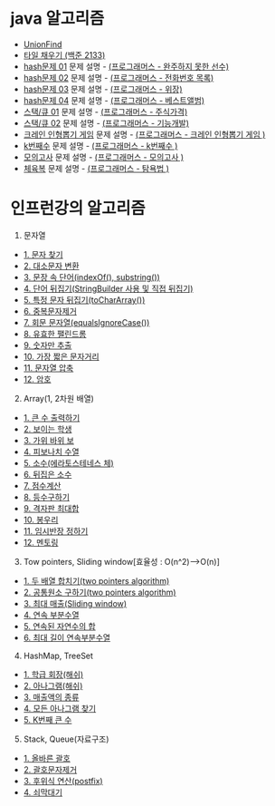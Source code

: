 # java 알고리즘 
  - <a href="https://github.com/koreanstudent/Algorithmus/blob/master/src/main/java/UnionFind.java">UnionFind</a>
  - <a href="https://github.com/koreanstudent/Algorithmus/blob/master/src/main/java/FillingTiles.java">타일 채우기 (백준 2133)</a>
  - <a href="https://github.com/koreanstudent/Algorithmus/blob/master/src/main/java/hash01.java">hash문제 01</a><p2> 문제 설명 - </p2><a href="https://programmers.co.kr/learn/courses/30/lessons/42576">(프로그래머스 - 완주하지 못한 선수)</a>
  - <a href="https://github.com/koreanstudent/Algorithmus/blob/master/src/main/java/hash02.java">hash문제 02</a><p2> 문제 설명 - </p2><a href="https://programmers.co.kr/learn/courses/30/lessons/42577">(프로그래머스 - 전화번호 목록)</a>
  - <a href="https://github.com/koreanstudent/Algorithmus/blob/master/src/main/java/hash03.java">hash문제 03</a><p2> 문제 설명 - </p2><a href="https://programmers.co.kr/learn/courses/30/lessons/42578">(프로그래머스 - 위장)</a>
  - <a href="https://github.com/koreanstudent/Algorithmus/blob/master/src/main/java/hash04.java">hash문제 04</a><p2> 문제 설명 - </p2><a href="https://programmers.co.kr/learn/courses/30/lessons/42579">(프로그래머스 - 베스트앨범)</a>
  - <a href="https://github.com/koreanstudent/Algorithmus/blob/master/src/main/java/stack.java">스택/큐 01</a><p2> 문제 설명 - </p2><a href="https://programmers.co.kr/learn/courses/30/lessons/42584">(프로그래머스 - 주식가격)</a>  
  - <a href="https://github.com/koreanstudent/Algorithmus/blob/master/src/main/java/stack2.java">스택/큐 02</a><p2> 문제 설명 - </p2><a href="https://programmers.co.kr/learn/courses/30/lessons/42586">(프로그래머스 - 기능개발)</a>
  - <a href="https://github.com/koreanstudent/Algorithmus/blob/master/src/main/java/dollDraw.java">크레인 인형뽑기 게임</a><p2> 문제 설명 - </p2><a href="https://programmers.co.kr/learn/courses/30/lessons/64061">(프로그래머스 - 크레인 인형뽑기 게임 )</a>
  - <a href="https://github.com/koreanstudent/Algorithmus/blob/master/src/main/java/kNumber.java">k번째수</a><p2> 문제 설명 - </p2><a href="https://programmers.co.kr/learn/courses/30/lessons/42748">(프로그래머스 - k번째수 )</a>
  - <a href="https://github.com/koreanstudent/Algorithmus/blob/master/src/main/java/practiceTest.java">모의고사</a><p2> 문제 설명 - </p2><a href="https://programmers.co.kr/learn/courses/30/lessons/42840">(프로그래머스 - 모의고사 )</a>
  - <a href="https://github.com/koreanstudent/Algorithmus/blob/master/src/main/java/gymSuit.java">체육복</a><p2> 문제 설명 - </p2><a href="https://programmers.co.kr/learn/courses/30/lessons/42862">(프로그래머스 - 탐욕법 )</a>

# 인프런강의 알고리즘
 1. 문자열
  - <a href="https://github.com/koreanstudent/Algorithmus/blob/master/src/main/java/inflearn/string/java01.java">1. 문자 찾기</a> 
  - <a href="https://github.com/koreanstudent/Algorithmus/blob/master/src/main/java/inflearn/string/java02.java">2. 대소문자 변환</a>
  - <a href="https://github.com/koreanstudent/Algorithmus/blob/master/src/main/java/inflearn/string/java03.java">3. 문장 속 단어(indexOf(), substring())</a>
  - <a href="https://github.com/koreanstudent/Algorithmus/blob/master/src/main/java/inflearn/string/java04.java">4. 단어 뒤집기(StringBuilder 사용 및 직접 뒤집기)</a>
  - <a href="https://github.com/koreanstudent/Algorithmus/blob/master/src/main/java/inflearn/string/java05.java">5. 특정 문자 뒤집기(toCharArray())</a>
  - <a href="https://github.com/koreanstudent/Algorithmus/blob/master/src/main/java/inflearn/string/java06.java">6. 중복문자제거</a>
  - <a href="https://github.com/koreanstudent/Algorithmus/blob/master/src/main/java/inflearn/string/java07.java">7. 회문 문자열(equalsIgnoreCase())</a>
  - <a href="https://github.com/koreanstudent/Algorithmus/blob/master/src/main/java/inflearn/string/java08.java">8. 유효한 팰린드롬</a>
  - <a href="https://github.com/koreanstudent/Algorithmus/blob/master/src/main/java/inflearn/string/java09.java">9. 숫자만 추출</a>
  - <a href="https://github.com/koreanstudent/Algorithmus/blob/master/src/main/java/inflearn/string/java10.java">10. 가장 짧은 문자거리</a>
  - <a href="https://github.com/koreanstudent/Algorithmus/blob/master/src/main/java/inflearn/string/java11.java">11. 문자열 압축</a>
  - <a href="https://github.com/koreanstudent/Algorithmus/blob/master/src/main/java/inflearn/string/java12.java">12. 암호</a>

 2. Array(1, 2차원 배열)
  - <a href="https://github.com/koreanstudent/Algorithmus/blob/master/src/main/java/inflearn/array/java01.java">1. 큰 수 출력하기</a>
  - <a href="https://github.com/koreanstudent/Algorithmus/blob/master/src/main/java/inflearn/array/java02.java">2. 보이는 학생</a>
  - <a href="https://github.com/koreanstudent/Algorithmus/blob/master/src/main/java/inflearn/array/java03.java">3. 가위 바위 보</a>
  - <a href="https://github.com/koreanstudent/Algorithmus/blob/master/src/main/java/inflearn/array/java04.java">4. 피보나치 수열</a>
  - <a href="https://github.com/koreanstudent/Algorithmus/blob/master/src/main/java/inflearn/array/java05.java">5. 소수(에라토스테네스 체)</a>
  - <a href="https://github.com/koreanstudent/Algorithmus/blob/master/src/main/java/inflearn/array/java06.java">6. 뒤집은 소수</a>
  - <a href="https://github.com/koreanstudent/Algorithmus/blob/master/src/main/java/inflearn/array/java07.java">7. 점수계산</a>
  - <a href="https://github.com/koreanstudent/Algorithmus/blob/master/src/main/java/inflearn/array/java08.java">8. 등수구하기</a>
  - <a href="https://github.com/koreanstudent/Algorithmus/blob/master/src/main/java/inflearn/array/java09.java">9. 격자판 최대합</a>
  - <a href="https://github.com/koreanstudent/Algorithmus/blob/master/src/main/java/inflearn/array/java10.java">10. 봉우리</a>
  - <a href="https://github.com/koreanstudent/Algorithmus/blob/master/src/main/java/inflearn/array/java11.java">11. 임시반장 정하기</a>
  - <a href="https://github.com/koreanstudent/Algorithmus/blob/master/src/main/java/inflearn/array/java12.java">12. 멘토링</a>

 3. Tow pointers, Sliding window[효율성 : O(n^2)-->O(n)]
  - <a href="https://github.com/koreanstudent/Algorithmus/blob/master/src/main/java/inflearn/Towpointers_Slidingwindow/java01.java">1. 두 배열 합치기(two pointers algorithm)</a>
  - <a href="https://github.com/koreanstudent/Algorithmus/blob/master/src/main/java/inflearn/Towpointers_Slidingwindow/java02.java">2. 공통원소 구하기(two pointers algorithm)</a>
  - <a href="https://github.com/koreanstudent/Algorithmus/blob/master/src/main/java/inflearn/Towpointers_Slidingwindow/java03.java">3. 최대 매출(Sliding window)</a>
  - <a href="https://github.com/koreanstudent/Algorithmus/blob/master/src/main/java/inflearn/Towpointers_Slidingwindow/java04.java">4. 연속 부분수열</a>
  - <a href="https://github.com/koreanstudent/Algorithmus/blob/master/src/main/java/inflearn/Towpointers_Slidingwindow/java05.java">5. 연속된 자연수의 합</a>
  - <a href="https://github.com/koreanstudent/Algorithmus/blob/master/src/main/java/inflearn/Towpointers_Slidingwindow/java06.java">6. 최대 길이 연속부분수열</a>

 4. HashMap, TreeSet
  - <a href="https://github.com/koreanstudent/Algorithmus/blob/master/src/main/java/inflearn/hashMap/java01.java">1. 학급 회장(해쉬)</a>
  - <a href="https://github.com/koreanstudent/Algorithmus/blob/master/src/main/java/inflearn/hashMap/java02.java">2. 아나그램(해쉬)</a>
  - <a href="https://github.com/koreanstudent/Algorithmus/blob/master/src/main/java/inflearn/hashMap/java03.java">3. 매출액의 종류</a>
  - <a href="https://github.com/koreanstudent/Algorithmus/blob/master/src/main/java/inflearn/hashMap/java04.java">4. 모든 아나그램 찾기</a>
  - <a href="https://github.com/koreanstudent/Algorithmus/blob/master/src/main/java/inflearn/hashMap/java05.java">5. K번째 큰 수</a>

 5. Stack, Queue(자료구조)
  - <a href="https://github.com/koreanstudent/Algorithmus/blob/master/src/main/java/inflearn/stackAndQueue/java01.java">1. 올바른 괄호</a>
  - <a href="https://github.com/koreanstudent/Algorithmus/blob/master/src/main/java/inflearn/stackAndQueue/java02.java">2. 괄호문자제거</a>
  - <a href="https://github.com/koreanstudent/Algorithmus/blob/master/src/main/java/inflearn/stackAndQueue/java03.java">3. 후위식 연산(postfix)</a>
  - <a href="https://github.com/koreanstudent/Algorithmus/blob/master/src/main/java/inflearn/stackAndQueue/java04.java">4. 쇠막대기</a>